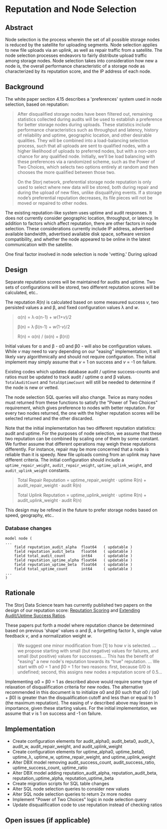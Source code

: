 # Reputation and Node Selection

## Abstract

Node selection is the process wherein the set of all possible storage nodes is reduced by the satellite for uploading segments.  Node selection applies to new file uploads via an uplink, as well as repair traffic from a satellite.  The node selection processes endeavors to fairly distribute upload traffic among storage nodes.  Node selection takes into consideration how new a node is, the overall performance characteristic of a storage node as characterized by its reputation score, and the IP address of each node.

## Background

The white paper section 4.15 describes a 'preferences' system used in node selection, based on reputation:

> After disqualified storage nodes have been filtered out, remaining statistics collected during audits will be used to establish a preference for better storage nodes during uploads. These statistics include performance characteristics such as throughput and latency, history of reliability and uptime, geographic location, and other desirable qualities. They will be combined into a load-balancing selection process, such that all uploads are sent to qualified nodes, with a higher likelihood of uploads to preferred nodes, but with a non-zero chance for any qualified node.  Initially, we’ll be load balancing with these preferences via a randomized scheme, such as the Power of Two Choices, which selects two options entirely at random and then chooses the more qualified between those two.
>
> On the Storj network, preferential storage node reputation is only used to select where new data will be stored, both during repair and during the upload of new files, unlike disqualifying events.  If a storage node’s preferential reputation decreases, its file pieces will not be moved or repaired to other nodes.

The existing reputation-like system uses uptime and audit responses.  It does not currently consider geographic location, throughput, or latency.  In addition to factors which affect reputation, there are other factors in node selection.  These considerations currently include IP address, advertised available bandwidth, advertised available disk space, software version compatibility, and whether the node appeared to be online in the latest communication with the satellite.

One final factor involved in node selection is node 'vetting.'  During upload


## Design

Separate reputation scores will be maintained for audits and uptime.  Two sets of configurations will be stored, two different reputation scores will be calculated, etc..  

The reputation _R(n)_ is calculated based on some measured success _v_, two persisted values a and β, and fixed configuration values λ and _w_.  

> α(n) = λ·α(n-1) + _w_(1+_v_)/2
>
> β(n) = λ·β(n-1) + _w_(1-_v_)/2
>
> R(n) = α(n) / (α(n) + β(n))

Initial values for α and β - α0 and β0 - will also be configuration values.  While _v_ may need to vary depending on our "easing" implementation, it will likely vary algorithmically and should not require configuration.  The initial implement may simply assume that _v_ = 1 on success and _v_ = -1 on failure.

Existing codes which updates database audit / uptime success-counts and ratios must be updated to track audit / uptime α and β values.  `TotalAuditCount` and `TotalUptimeCount` will still be needed to determine if the node is new or vetted.

The node selection SQL queries will also change.  Twice as many nodes must returned from these functions to satisfy the "Power of Two Choices" requirement, which gives preference to nodes with better reputation.  For every two nodes returned, the one with the higher reputation scores will be selected returned and the other discarded.

Note that the initial implementation has two different reputation statistics:  audit and uptime.  For the purposes of node selection, we assume that these two reputation can be combined by scaling one of them by some constant.  We further assume that different operations may weigh these reputations differently. For instance, repair may be more concerned that a node is reliable than it is speedy.  New file uploads coming from an uplink may have different criteria.   The initial configuration should include a `uptime_repair_weight`, `audit_repair_weight`, `uptime_uplink_weight`, and `audit_uplink_weight` constants.

> Total Repair Reputation = uptime_repair_weight · uptime R(n) + audit_repair_weight · audit R(n)
>
> Total Uplink Reputation = uptime_uplink_weight · uptime R(n) + audit_uplink_weight · audit R(n)

This design may be refined in the future to prefer storage nodes based on speed, geography, etc..

### Database changes

```DBX
model node (
...
	field reputation_audit_alpha  float64   ( updatable )
	field reputation_audit_beta   float64   ( updatable )
	field total_audit_count       int64     ( updatable )
	field reputation_uptime_alpha float64   ( updatable )
	field reputation_uptime_beta  float64   ( updatable )
	field total_uptime_count      int64     ( updatable )
...
)
```

## Rationale

The Storj Data Science team has currently published two papers on the design of our reputation score:
[Reputation Scoring](https://github.com/storj/datascience/blob/8b02707dceedd4ce20d699a5a9791ce589b303bd/reputation/Reputation_Scoring_Framework_Highlevel.pdf) and [Extending Audit/Uptime Success Ratios](
https://github.com/storj/datascience/blob/2ec82c9ec89263d9348798e8a5d50a7b62782110/reputation/extending%20ratios%20to%20reputation/extending%20ratios%20to%20reputation.pdf).  

These papers put forth a model where reputation chance be determined based on previous 'shape' values α and β, a forgetting factor λ, single value feedback _v_, and a normalization weight _w_.

> We suggest one minor modification from [1] to how _v_ is selected. ... we propose starting with small (but negative) values for failures, and small (but positive) values for successes.... This has the benefit of "easing" a new node's reputation towards its "true" reputation. ... We start with α0 = 1 and β0 = 1 for two reasons:  first, because 0/0 is undefined; second, this assigns new nodes a reputation score of 0.5...

Implementing α0 = β0 = 1 as described above would require some type of relaxation of disqualification criteria for new nodes.  The alternative recommended in this document is to initialize α0 and β0 such that α0 / (α0 + β0) is greater than the disqualification cutoff and less than or equal to 1 (the maximum reputation).  The easing of _v_ described above may lessen in importance, given these starting values.  For the initial implementation, we assume that _v_ is 1 on success and -1 on failure.

## Implementation

* Create configuration elements for audit_alpha0, audit_beta0, audit_λ, audit_w, audit_repair_weight, and audit_uplink_weight
* Create configuration elements for uptime_alpha0, uptime_beta0, uptime_λ, uptime_w, uptime_repair_weight, and uptime_uplink_weight
* Alter DBX model removing audit_success_count, audit_success_ratio, uptime_success_count, uptime_ratio
* Alter DBX model adding reputation_audit_alpha, reputation_audit_beta, reputation_uptime_alpha, reputation_uptime_beta
* Create migration scripts for SQL table changes
* Alter SQL node selection queries to consider new values
* Alter SQL node selection queries to return 2x more nodes
* Implement "Power of Two Choices" logic in node selection query
* Update disqualification code to use reputation instead of checking ratios


## Open issues (if applicable)

